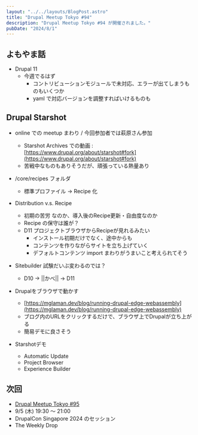 ```yaml
---
layout: "../../layouts/BlogPost.astro"
title: "Drupal Meetup Tokyo #94"
description: "Drupal Meetup Tokyo #94 が開催されました。"
pubDate: "2024/8/1"
---
```


## よもやま話

- Drupal 11
  - 今週でるはず
    - コントリビューションモジュールで未対応、エラーが出てしまうものもいくつか
    - yaml で対応バージョンを調整すればいけるものも


## Drupal Starshot

- online での meetup まわり / 今回参加者では萩原さん参加
    - Starshot Archives での動画 : [https://www.drupal.org/about/starshot#fork](https://www.drupal.org/about/starshot#fork)
    - 苦戦中なものもありそうだが、頑張っている熱量あり
- /core/recipes フォルダ
    - 標準プロファイル → Recipe 化

- Distribution v.s. Recipe
  - 初期の苦労 なのか、導入後のRecipe更新・自由度なのか
  - Recipe の保守は誰が？
  - D11 プロジェクトブラウザからRecipeが見れるみたい
    - インストール初期だけでなく、途中からも
    - コンテンツを作りながらサイトを立ち上げていく
    - デフォルトコンテンツ import まわりがうまいこと考えられてそう

- Sitebuilder 試験だいぶ変わるのでは？
   - D10 → ||かべ|| → D11

- Drupalをブラウザで動かす
  - [https://mglaman.dev/blog/running-drupal-edge-webassembly](https://mglaman.dev/blog/running-drupal-edge-webassembly)
  - ブログ内のURLをクリックするだけで、ブラウザ上でDrupalが立ち上がる
  - 簡易デモに良さそう

- Starshotデモ
    - Automatic Update
    - Project Browser
    - Experience Builder


## 次回

- [Drupal Meetup Tokyo #95](https://drupal-tokyo.connpass.com/event/327032/)
- 9/5 (木) 19:30 〜 21:00
- DrupalCon Singapore 2024 のセッション
- The Weekly Drop
